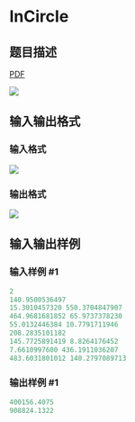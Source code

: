 # InCircle

## 题目描述

[problemUrl]: https://uva.onlinejudge.org/index.php?option=com_onlinejudge&Itemid=8&category=27&page=show_problem&problem=2519

[PDF](https://uva.onlinejudge.org/external/115/p11524.pdf)

![](https://cdn.luogu.com.cn/upload/vjudge_pic/UVA11524/2c217ffa5d22131b6f158950df6b512e927e421b.png)

## 输入输出格式

### 输入格式

![](https://cdn.luogu.com.cn/upload/vjudge_pic/UVA11524/a75acf84eb5f7f7d0b4d05889b0a0b020cab6289.png)

### 输出格式

![](https://cdn.luogu.com.cn/upload/vjudge_pic/UVA11524/736d8587013477c6333db56b9955144e43d76d29.png)

## 输入输出样例

### 输入样例 #1

```cpp
2
140.9500536497
15.3010457320 550.3704847907
464.9681681852 65.9737378230
55.0132446384 10.7791711946
208.2835101182
145.7725891419 8.8264176452
7.6610997600 436.1911036207
483.6031801012 140.2797089713
```


### 输出样例 #1

```cpp
400156.4075
908824.1322
```


